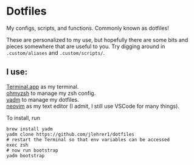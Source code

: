 # Dotfiles
My configs, scripts, and functions. Commonly known as dotfiles!

These are personalized to my use, but hopefully there are some bits and pieces somewhere that are useful to you. Try digging around in `.custom/aliases` and `.custom/scripts/`. 

## I use:
[Terminal.app](https://support.apple.com/guide/terminal/welcome/mac) as my terminal.  
[ohmyzsh](https://github.com/ohmyzsh/ohmyzsh) to manage my zsh config.  
[yadm](https://github.com/TheLocehiliosan/yadm) to manage my dotfiles.  
[neovim](https://github.com/neovim/neovim) as my text editor (I admit, I still use VSCode for many things).

To install, run
```shell
brew install yadm
yadm clone https://github.com/jlehrer1/dotfiles
# restart the Terminal so that env variables can be accessed
exec zsh
# now run bootstrap
yadm bootstrap
```


